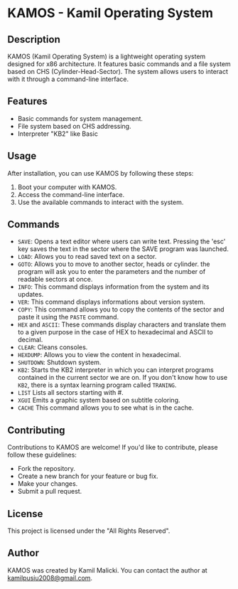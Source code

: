 # KAMOS - Kamil Operating System

## Description

KAMOS (Kamil Operating System) is a lightweight operating system designed for x86 architecture. It features basic commands and a file system based on CHS (Cylinder-Head-Sector). The system allows users to interact with it through a command-line interface.

## Features

- Basic commands for system management.
- File system based on CHS addressing.
- Interpreter "KB2" like Basic

## Usage

After installation, you can use KAMOS by following these steps:
1. Boot your computer with KAMOS.
2. Access the command-line interface.
3. Use the available commands to interact with the system.

## Commands

- `SAVE`: Opens a text editor where users can write text. Pressing the 'esc' key saves the text in the sector where the SAVE program was launched.
- `LOAD`: Allows you to read saved text on a sector.
- `GOTO`: Allows you to move to another sector, heads or cylinder. the program will ask you to enter the parameters and the number of readable sectors at once.
- `INFO`: This command displays information from the system and its updates.
- `VER`: This command displays informations about version system.
- `COPY`: This command allows you to copy the contents of the sector and paste it using the `PASTE` command.
- `HEX` and `ASCII`: These commands display characters and translate them to a given purpose in the case of HEX to hexadecimal and ASCII to decimal.
- `CLEAR`: Cleans consoles.
- `HEXDUMP`: Allows you to view the content in hexadecimal.
- `SHUTDOWN`: Shutdown system.
- `KB2`: Starts the KB2 interpreter in which you can interpret programs contained in the current sector we are on. If you don't know how to use `KB2`, there is a syntax learning program called `TRANING`.
- `LIST` Lists all sectors starting with #.
- `XGUI` Emits a graphic system based on subtitle coloring.
- `CACHE` This command allows you to see what is in the cache.

## Contributing

Contributions to KAMOS are welcome! If you'd like to contribute, please follow these guidelines:
- Fork the repository.
- Create a new branch for your feature or bug fix.
- Make your changes.
- Submit a pull request.

## License

This project is licensed under the "All Rights Reserved".

## Author

KAMOS was created by Kamil Malicki. You can contact the author at kamilpusiu2008@gmail.com.

